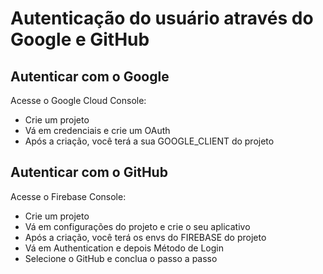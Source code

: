 # Autenticação do usuário através do Google e GitHub

## Autenticar com o Google
Acesse o Google Cloud Console:
- Crie um projeto
- Vá em credenciais e crie um OAuth
- Após a criação, você terá a sua GOOGLE_CLIENT do projeto

## Autenticar com o GitHub
Acesse o Firebase Console:
- Crie um projeto
- Vá em configurações do projeto e crie o seu aplicativo
- Após a criação, você terá os envs do FIREBASE do projeto
- Vá em Authentication e depois Método de Login
- Selecione o GitHub e conclua o passo a passo
